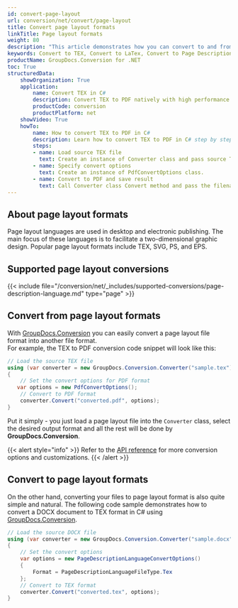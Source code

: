 ```yaml
---
id: convert-page-layout
url: conversion/net/convert/page-layout
title: Convert page layout formats
linkTitle: Page layout formats
weight: 80
description: "This article demonstrates how you can convert to and from page layout formats with GroupDocs.Conversion for .NET."
keywords: Convert to TEX, Convert to LaTex, Convert to Page Description Language, Convert from Page Layout Language, Convert to Page Layout, Convert from Page Layout
productName: GroupDocs.Conversion for .NET
toc: True
structuredData:
    showOrganization: True
    application:    
        name: Convert TEX in C#    
        description: Convert TEX to PDF natively with high performance using C# language and GroupDocs.Conversion for .NET APIs
        productCode: conversion
        productPlatform: net 
    showVideo: True
    howTo:
        name: How to convert TEX to PDF in C# 
        description: Learn how to convert TEX to PDF in C# step by step
        steps:
        - name: Load source TEX file 
          text: Create an instance of Converter class and pass source TEX file path as a constructor parameter. You may specify absolute or relative file paths as per your requirements. 
        - name: Specify convert options 
          text: Create an instance of PdfConvertOptions class.
        - name: Convert to PDF and save result 
          text: Call Converter class Convert method and pass the filename for the converted PDF file and the PdfConvertOptions object from the previous step as parameters.
---
```


## About page layout formats

Page layout languages are used in desktop and electronic publishing. The main focus of these languages is to facilitate a two-dimensional graphic design. Popular page layout formats include TEX, SVG, PS, and EPS.

## Supported page layout conversions

{{< include file="/conversion/net/_includes/supported-conversions/page-description-language.md" type="page" >}}

## Convert from page layout formats

With [GroupDocs.Conversion](https://products.groupdocs.com/conversion/net) you can easily convert a page layout file format into another file format.  
For example, the TEX to PDF conversion code snippet will look like this:

```csharp
// Load the source TEX file
using (var converter = new GroupDocs.Conversion.Converter("sample.tex"))
{
    // Set the convert options for PDF format
   var options = new PdfConvertOptions();
    // Convert to PDF format
    converter.Convert("converted.pdf", options);
}
```

Put it simply - you just load a page layout file into the `Converter` class, select the desired output format and all the rest will be done by **GroupDocs.Conversion**.  

{{< alert style="info" >}}
Refer to the [API reference](https://reference.groupdocs.com/conversion/net/groupdocs.conversion.options.convert) for more conversion options and customizations.
{{< /alert >}}

## Convert to page layout formats

On the other hand, converting your files to page layout format is also quite simple and natural.
The following code sample demonstrates how to convert a DOCX document to TEX format in C# using [GroupDocs.Conversion](https://products.groupdocs.com/conversion/net).

```csharp
// Load the source DOCX file
using (var converter = new GroupDocs.Conversion.Converter("sample.docx"))
{
    // Set the convert options
    var options = new PageDescriptionLanguageConvertOptions()
    {
        Format = PageDescriptionLanguageFileType.Tex
    };
    // Convert to TEX format
    converter.Convert("converted.tex", options);
}
```

